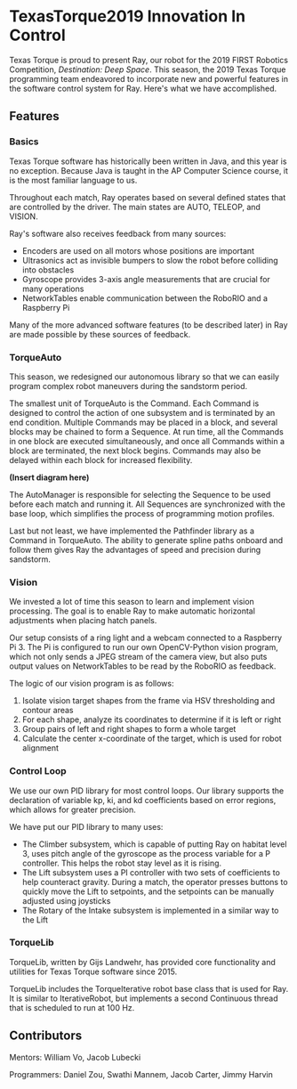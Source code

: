 # TexasTorque2019 Innovation In Control
Texas Torque is proud to present Ray, our robot for the 2019 FIRST Robotics Competition, *Destination: Deep Space*. This season, the 2019 Texas Torque programming team endeavored to incorporate new and powerful features in the software control system for Ray. Here's what we have accomplished.

## Features

### Basics
Texas Torque software has historically been written in Java, and this year is no exception. Because Java is taught in the AP Computer Science course, it is the most familiar language to us.

Throughout each match, Ray operates based on several defined states that are controlled by the driver. The main states are AUTO, TELEOP, and VISION.

Ray's software also receives feedback from many sources:
* Encoders are used on all motors whose positions are important
* Ultrasonics act as invisible bumpers to slow the robot before colliding into obstacles
* Gyroscope provides 3-axis angle measurements that are crucial for many operations
* NetworkTables enable communication between the RoboRIO and a Raspberry Pi

Many of the more advanced software features (to be described later) in Ray are made possible by these sources of feedback.

### TorqueAuto
This season, we redesigned our autonomous library so that we can easily program complex robot maneuvers during the sandstorm period. 

The smallest unit of TorqueAuto is the Command. Each Command is designed to control the action of one subsystem and is terminated by an end condition. Multiple Commands may be placed in a block, and several blocks may be chained to form a Sequence. At run time, all the Commands in one block are executed simultaneously, and once all Commands within a block are terminated, the next block begins. Commands may also be delayed within each block for increased flexibility.

**(Insert diagram here)**

The AutoManager is responsible for selecting the Sequence to be used before each match and running it. All Sequences are synchronized with the base loop, which simplifies the process of programming motion profiles.

Last but not least, we have implemented the Pathfinder library as a Command in TorqueAuto. The ability to generate spline paths onboard and follow them gives Ray the advantages of speed and precision during sandstorm.

### Vision
We invested a lot of time this season to learn and implement vision processing. The goal is to enable Ray to make automatic horizontal adjustments when placing hatch panels.

Our setup consists of a ring light and a webcam connected to a Raspberry Pi 3. The Pi is configured to run our own OpenCV-Python vision program, which not only sends a JPEG stream of the camera view, but also puts output values on NetworkTables to be read by the RoboRIO as feedback.

The logic of our vision program is as follows:
1. Isolate vision target shapes from the frame via HSV thresholding and contour areas
2. For each shape, analyze its coordinates to determine if it is left or right
3. Group pairs of left and right shapes to form a whole target
4. Calculate the center x-coordinate of the target, which is used for robot alignment

### Control Loop
We use our own PID library for most control loops. Our library supports the declaration of variable kp, ki, and kd coefficients based on error regions, which allows for greater precision.

We have put our PID library to many uses:
* The Climber subsystem, which is capable of putting Ray on habitat level 3, uses pitch angle of the gyroscope as the process variable for a P controller. This helps the robot stay level as it is rising.
* The Lift subsystem uses a PI controller with two sets of coefficients to help counteract gravity. During a match, the operator presses buttons to quickly move the Lift to setpoints, and the setpoints can be manually adjusted using joysticks
* The Rotary of the Intake subsystem is implemented in a similar way to the Lift

### TorqueLib
TorqueLib, written by Gijs Landwehr, has provided core functionality and utilities for Texas Torque software since 2015. 

TorqueLib includes the TorqueIterative robot base class that is used for Ray. It is similar to IterativeRobot, but implements a second Continuous thread that is scheduled to run at 100 Hz. 

## Contributors
Mentors: William Vo, Jacob Lubecki

Programmers: Daniel Zou, Swathi Mannem, Jacob Carter, Jimmy Harvin